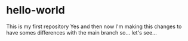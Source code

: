 # hello-world
This is my first repository
Yes and then now I'm making this changes to have somes differences with the main branch so... let's see...

